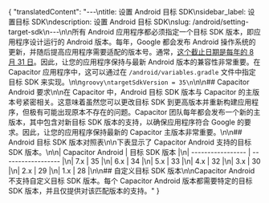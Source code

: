 {
  "translatedContent": "---\ntitle: 设置 Android 目标 SDK\nsidebar_label: 设置目标 SDK\ndescription: 设置 Android 目标 SDK\nslug: /android/setting-target-sdk\n---\n\n所有 Android 应用程序都必须指定一个目标 SDK 版本，即应用程序设计运行的 Android 版本。每年，Google 都会发布 Android 操作系统的更新，并随后提高应用程序需要适配的版本号。通常，[这个截止日期是每年的 8 月 31 日](https://support.google.com/googleplay/android-developer/answer/11926878?hl=en)。因此，让您的应用程序保持与最新 Android 版本的兼容性非常重要。在 Capacitor 应用程序中，这可以通过在 `/android/variables.gradle` 文件中指定目标 SDK 来实现。\n\n```groovy\ntargetSdkVersion = 35\n```\n\n## Capacitor Android 要求\n\n在 Capacitor 中，Android 目标 SDK 版本与 Capacitor 的主版本号紧密相关。这意味着虽然您可以更改目标 SDK 到更高版本并重新构建应用程序，但极有可能出现原本不存在的问题。Capacitor 团队每年都会发布一个新的主版本，其中包含对新目标 SDK 版本的支持，以确保应用程序符合 Google 的要求。因此，让您的应用程序保持最新的 Capacitor 主版本非常重要。\n\n## Android 目标 SDK 版本对照表\n\n下表显示了 Capacitor Android 支持的目标 SDK 版本。\n\n| Capacitor Android | 目标 SDK 版本 |\n| ----------------- | ------------------ |\n| 7.x               | 35                 |\n| 6.x               | 34                 |\n| 5.x               | 33                 |\n| 4.x               | 32                 |\n| 3.x               | 30                 |\n| 2.x               | 29                 |\n| 1.x               | 28                 |\n\n## 自定义目标 SDK 版本\n\nCapacitor Android 不支持自定义目标 SDK 版本。每个 Capacitor Android 版本都需要特定的目标 SDK 版本，并且仅提供对该匹配版本的支持。"
}